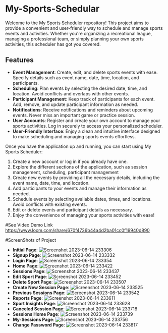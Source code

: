 # My-Sports-Schedular

Welcome to the My Sports Scheduler repository! This project aims to provide a convenient and user-friendly way to schedule and manage sports events and activities. Whether you're organizing a recreational league, managing a professional team, or simply planning your own sports activities, this scheduler has got you covered.

## Features

- **Event Management**: Create, edit, and delete sports events with ease. Specify details such as event name, date, time, location, and participants.
- **Scheduling**: Plan events by selecting the desired date, time, and location. Avoid conflicts and overlaps with other events.
- **Participant Management**: Keep track of participants for each event. Add, remove, and update participant information as needed.
- **Notifications**: Receive notifications and reminders about upcoming events. Never miss an important game or practice session.
- **User Accounts**: Register and create your own account to manage your sports activities. Log in securely to access your personalized scheduler.
- **User-Friendly Interface**: Enjoy a clean and intuitive interface designed to make scheduling and managing sports events effortless.

Once you have the application up and running, you can start using My Sports Scheduler:

1. Create a new account or log in if you already have one.
2. Explore the different sections of the application, such as session management, scheduling, participant management
3. Create new events by providing all the necessary details, including the event name, date, time, and location.
4. Add participants to your events and manage their information as needed.
5. Schedule events by selecting available dates, times, and locations. Avoid conflicts with existing events.
7. Edit or delete events and participant details as necessary.
8. Enjoy the convenience of managing your sports activities with ease!

#See Video Demo Link 
https://www.loom.com/share/670f4736b44a4d2ba01cc0f19940d890

#ScreenShots of Project

- **Initial Page**:
![Screenshot 2023-06-14 233306](https://github.com/shyamprakash123/My-Sports-Schedular/assets/106866225/0bf59c20-ef2a-461d-9fdf-8f1b624d26c0)
- **Signup Page**:
![Screenshot 2023-06-14 233332](https://github.com/shyamprakash123/My-Sports-Schedular/assets/106866225/cf51b00b-4c7e-4931-aa81-8be0dfd6e3ac)
- **Login Page**:
![Screenshot 2023-06-14 233354](https://github.com/shyamprakash123/My-Sports-Schedular/assets/106866225/2b903c88-1ad8-4c0b-9e77-cb67c810f2ec)
- **Home Page**:
![Screenshot 2023-06-14 233422](https://github.com/shyamprakash123/My-Sports-Schedular/assets/106866225/064ab4b6-3967-4b1f-af99-4a340874ce2a)
- **Sessions Page**:
![Screenshot 2023-06-14 233437](https://github.com/shyamprakash123/My-Sports-Schedular/assets/106866225/af1f263a-14b7-4686-a916-d69625217b58)
- **Edit Sport Page**:
![Screenshot 2023-06-14 233452](https://github.com/shyamprakash123/My-Sports-Schedular/assets/106866225/dec601ff-aa67-4633-bdba-82768688bd75)
- **Delete Sport Page**:
![Screenshot 2023-06-14 233507](https://github.com/shyamprakash123/My-Sports-Schedular/assets/106866225/39eb9bf7-b846-4133-87df-72eac961edf4)
- **Create New Session Page**:
![Screenshot 2023-06-14 233525](https://github.com/shyamprakash123/My-Sports-Schedular/assets/106866225/945c6488-6878-4863-8527-09a7b1e0a0ec)
- **Previous Sessions Page**:
![Screenshot 2023-06-14 233542](https://github.com/shyamprakash123/My-Sports-Schedular/assets/106866225/6daae31d-29b1-4f9c-afff-595913bf041c)
- **Reports Page**:
![Screenshot 2023-06-14 233611](https://github.com/shyamprakash123/My-Sports-Schedular/assets/106866225/887528a2-0386-498d-a2c7-c127a48d795e)
- **Sport Insights Page**:
![Screenshot 2023-06-14 233628](https://github.com/shyamprakash123/My-Sports-Schedular/assets/106866225/621a17bf-1f4c-4952-8464-6550865cec71)
- **Canceled Session Page**:
![Screenshot 2023-06-14 233718](https://github.com/shyamprakash123/My-Sports-Schedular/assets/106866225/0597ca1a-cba6-47f5-844b-ceff5afb3da9)
- **Sessions Home Page**:
![Screenshot 2023-06-14 233739](https://github.com/shyamprakash123/My-Sports-Schedular/assets/106866225/23424ea4-72fa-4b88-b20f-a10dba3083c5)
- **My-Sessions Page**:
![Screenshot 2023-06-14 233756](https://github.com/shyamprakash123/My-Sports-Schedular/assets/106866225/7934517a-3fd6-4053-8d30-6bae361b912b)
- **Change Password Page**:
![Screenshot 2023-06-14 233817](https://github.com/shyamprakash123/My-Sports-Schedular/assets/106866225/e65de10f-d0fc-449c-af8b-b625e65b3a3b)
